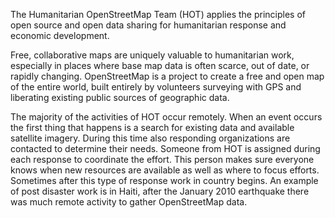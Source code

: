 The Humanitarian OpenStreetMap Team (HOT) applies the principles of open source and open data sharing for humanitarian response and economic development.

Free, collaborative maps are uniquely valuable to humanitarian work, especially in places where base map data is often scarce, out of date, or rapidly changing. OpenStreetMap is a project to create a free and open map of the entire world, built entirely by volunteers surveying with GPS and liberating existing public sources of geographic data.

The majority of the activities of HOT occur remotely. When an event occurs the first thing that happens is a search for existing data and available satellite imagery. During this time also responding organizations are contacted to determine their needs. Someone from HOT is assigned during each response to coordinate the effort. This person makes sure everyone knows when new resources are available as well as where to focus efforts. Sometimes after this type of response work in country begins. An example of post disaster work is in Haiti, after the January 2010 earthquake there was much remote activity to gather OpenStreetMap data.